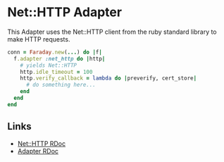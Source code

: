 # Net::HTTP Adapter

This Adapter uses the Net::HTTP client from the ruby standard library to make
HTTP requests.

```ruby
conn = Faraday.new(...) do |f|
  f.adapter :net_http do |http|
    # yields Net::HTTP
    http.idle_timeout = 100
    http.verify_callback = lambda do |preverify, cert_store|
      # do something here...
    end
  end
end
```

## Links

* [Net::HTTP RDoc][rdoc]
* [Adapter RDoc][adapter_rdoc]

[rdoc]: http://ruby-doc.org/stdlib/libdoc/net/http/rdoc/Net/HTTP.html
[adapter_rdoc]: https://www.rubydoc.info/gems/faraday/Faraday/Adapter/NetHttp
